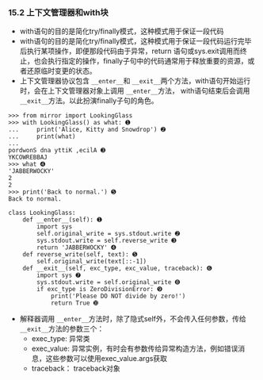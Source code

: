 ### 15.2 上下文管理器和with块* with语句的目的是简化try/finally模式，这种模式用于保证一段代码* with语句的目的是简化try/finally模式，这种模式用于保证一段代码运行完毕后执行某项操作，即便那段代码由于异常，return语句或sys.exit调用而终止，也会执行指定的操作，finally子句中的代码通常用于释放重要的资源，或者还原临时变更的状态。* 上下文管理器协议包含 `__enter__`和 `__exit__`两个方法，with语句开始运行时，会在上下文管理器对象上调用 `__enter__`方法，with语句结束后会调用 `__exit__`方法。以此扮演finally子句的角色。```>>> from mirror import LookingGlass>>> with LookingGlass() as what: ➊...     print('Alice, Kitty and Snowdrop') ➋...     print(what)...pordwonS dna yttiK ,ecilA ➌YKCOWREBBAJ>>> what ➍'JABBERWOCKY'22>>> print('Back to normal.') ➎Back to normal.``````class LookingGlass:    def __enter__(self): ➊        import sys        self.original_write = sys.stdout.write ➋        sys.stdout.write = self.reverse_write ➌        return 'JABBERWOCKY' ➍    def reverse_write(self, text): ➎        self.original_write(text[::-1])    def __exit__(self, exc_type, exc_value, traceback): ➏        import sys ➐        sys.stdout.write = self.original_write ➑        if exc_type is ZeroDivisionError: ➒            print('Please DO NOT divide by zero!')            return True ➓```* 解释器调用 `__enter__`方法时，除了隐式self外，不会传入任何参数，传给 `__exit__`方法的参数三个：    * exec_type: 异常类    * exec_value: 异常实例，有时会有参数传给异常构造方法，例如错误消息，这些参数可以使用exec_value.args获取    * traceback： traceback对象